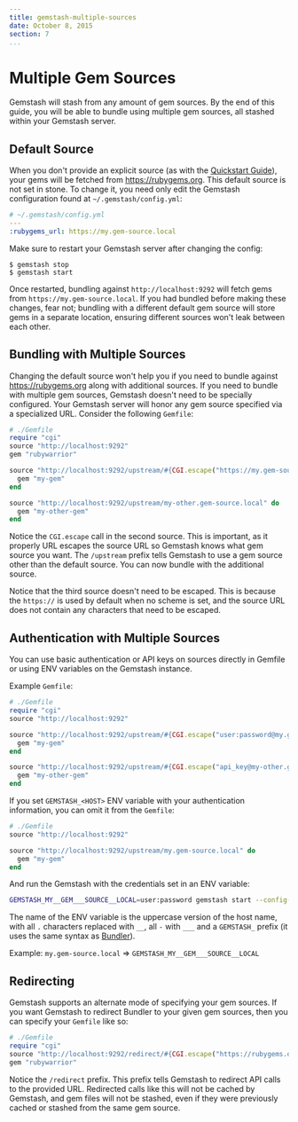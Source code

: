 ```yaml
---
title: gemstash-multiple-sources
date: October 8, 2015
section: 7
...
```


# Multiple Gem Sources

Gemstash will stash from any amount of gem sources. By the end of this guide,
you will be able to bundle using multiple gem sources, all stashed within your
Gemstash server.

## Default Source

When you don't provide an explicit source (as with the [Quickstart
Guide][README_QUICKSTART]), your gems will be fetched from
https://rubygems.org. This default source is not set in stone. To change it, you
need only edit the Gemstash configuration found at `~/.gemstash/config.yml`:
```yaml
# ~/.gemstash/config.yml
---
:rubygems_url: https://my.gem-source.local
```

Make sure to restart your Gemstash server after changing the config:
```
$ gemstash stop
$ gemstash start
```

Once restarted, bundling against `http://localhost:9292` will fetch gems from
`https://my.gem-source.local`. If you had bundled before making these changes,
fear not; bundling with a different default gem source will store gems in a
separate location, ensuring different sources won't leak between each other.

## Bundling with Multiple Sources

Changing the default source won't help you if you need to bundle against
https://rubygems.org along with additional sources. If you need to bundle with
multiple gem sources, Gemstash doesn't need to be specially configured. Your
Gemstash server will honor any gem source specified via a specialized URL.
Consider the following `Gemfile`:

```ruby
# ./Gemfile
require "cgi"
source "http://localhost:9292"
gem "rubywarrior"

source "http://localhost:9292/upstream/#{CGI.escape("https://my.gem-source.local")}" do
  gem "my-gem"
end

source "http://localhost:9292/upstream/my-other.gem-source.local" do
  gem "my-other-gem"
end
```

Notice the `CGI.escape` call in the second source. This is important, as it
properly URL escapes the source URL so Gemstash knows what gem source you want.
The `/upstream` prefix tells Gemstash to use a gem source other than the default
source. You can now bundle with the additional source.

Notice that the third source doesn't need to be escaped.
This is because the `https://` is used by default when no scheme is set,
and the source URL does not contain any characters that need to be escaped.

## Authentication with Multiple Sources

You can use basic authentication or API keys on sources directly in Gemfile
or using ENV variables on the Gemstash instance.

Example `Gemfile`:
```ruby
# ./Gemfile
require "cgi"
source "http://localhost:9292"

source "http://localhost:9292/upstream/#{CGI.escape("user:password@my.gem-source.local")}" do
  gem "my-gem"
end

source "http://localhost:9292/upstream/#{CGI.escape("api_key@my-other.gem-source.local")}" do
  gem "my-other-gem"
end
```

If you set `GEMSTASH_<HOST>` ENV variable with your authentication information,
you can omit it from the `Gemfile`:

```ruby
# ./Gemfile
source "http://localhost:9292"

source "http://localhost:9292/upstream/my.gem-source.local" do
  gem "my-gem"
end
```

And run the Gemstash with the credentials set in an ENV variable:

```bash
GEMSTASH_MY__GEM___SOURCE__LOCAL=user:password gemstash start --config-file config.yml.erb
```

The name of the ENV variable is the uppercase version of the host name,
with all `.` characters replaced with `__`, all `-` with `___` and a `GEMSTASH_` prefix
(it uses the same syntax as [Bundler](https://bundler.io/v2.4/man/bundle-config.1.html#CREDENTIALS-FOR-GEM-SOURCES)).

Example: `my.gem-source.local` => `GEMSTASH_MY__GEM___SOURCE__LOCAL`

## Redirecting

Gemstash supports an alternate mode of specifying your gem sources. If you want
Gemstash to redirect Bundler to your given gem sources, then you can specify
your `Gemfile` like so:
```ruby
# ./Gemfile
require "cgi"
source "http://localhost:9292/redirect/#{CGI.escape("https://rubygems.org")}"
gem "rubywarrior"
```

Notice the `/redirect` prefix. This prefix tells Gemstash to redirect API calls
to the provided URL. Redirected calls like this will not be cached by Gemstash,
and gem files will not be stashed, even if they were previously cached or
stashed from the same gem source.

[README_QUICKSTART]: ../readme.md#quickstart-guide
